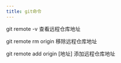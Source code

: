 ```yaml
---
title: git命令
---
```


git remote -v 查看远程仓库地址

git remote rm origin 移除远程仓库地址

git remote add origin [地址] 添加远程仓库地址
